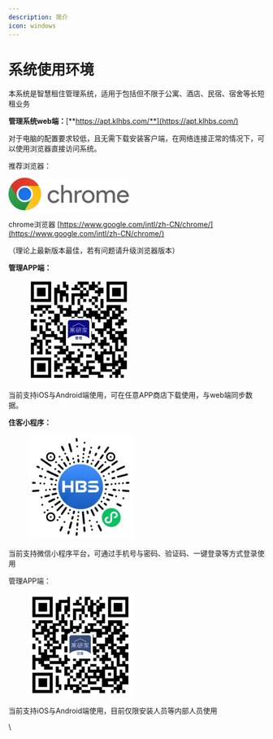 ```yaml
---
description: 简介
icon: windows
---
```


# 系统使用环境

本系统是智慧租住管理系统，适用于包括但不限于公寓、酒店、民宿、宿舍等长短租业务

**管理系统web端：**[**https://apt.klhbs.com/**](https://apt.klhbs.com/)

对于电脑的配置要求较低，且无需下载安装客户端，在网络连接正常的情况下，可以使用浏览器直接访问系统。

推荐浏览器：

![](<.gitbook/assets/image (13).png>)

chrome浏览器 [https://www.google.com/intl/zh-CN/chrome/](https://www.google.com/intl/zh-CN/chrome/)

（理论上最新版本最佳，若有问题请升级浏览器版本）

**管理APP端：**

<figure><img src=".gitbook/assets/image (12).png" alt="" width="199"><figcaption></figcaption></figure>

当前支持iOS与Android端使用，可在任意APP商店下载使用，与web端同步数据。

**住客小程序：**

<figure><img src=".gitbook/assets/image (14).png" alt="" width="206"><figcaption></figcaption></figure>

当前支持微信小程序平台，可通过手机号与密码、验证码、一键登录等方式登录使用

管理APP端：

<figure><img src=".gitbook/assets/image (15).png" alt="" width="204"><figcaption></figcaption></figure>

当前支持iOS与Android端使用，目前仅限安装人员等内部人员使用

\
